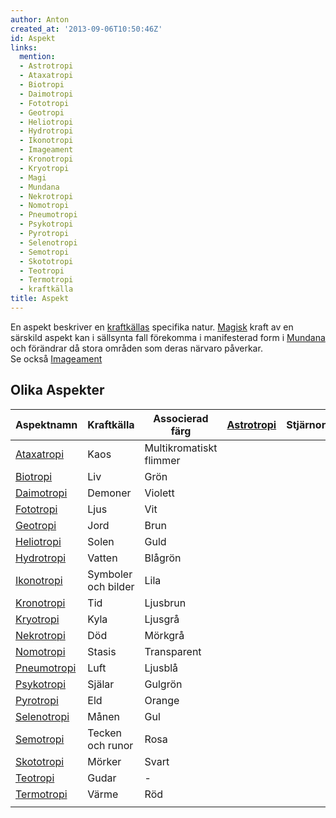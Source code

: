 ```yaml
---
author: Anton
created_at: '2013-09-06T10:50:46Z'
id: Aspekt
links:
  mention:
  - Astrotropi
  - Ataxatropi
  - Biotropi
  - Daimotropi
  - Fototropi
  - Geotropi
  - Heliotropi
  - Hydrotropi
  - Ikonotropi
  - Imageament
  - Kronotropi
  - Kryotropi
  - Magi
  - Mundana
  - Nekrotropi
  - Nomotropi
  - Pneumotropi
  - Psykotropi
  - Pyrotropi
  - Selenotropi
  - Semotropi
  - Skototropi
  - Teotropi
  - Termotropi
  - kraftkälla
title: Aspekt
---
```


En aspekt beskriver en [kraftkällas] specifika natur. [Magisk] kraft av en särskild aspekt kan i
sällsynta fall förekomma i manifesterad form i [Mundana] och förändrar då stora områden som deras
närvaro påverkar.\
Se också [Imageament]

Olika Aspekter
--------------

| Aspektnamn    | Kraftkälla          | Associerad färg         | [Astrotropi] | Stjärnor | Silver |
|---------------|---------------------|-------------------------|--------------|----------|--------|
| [Ataxatropi]  | Kaos                | Multikromatiskt flimmer |              |          |        |
| [Biotropi]    | Liv                 | Grön                    |              |          |        |
| [Daimotropi]  | Demoner             | Violett                 |              |          |        |
| [Fototropi]   | Ljus                | Vit                     |              |          |        |
| [Geotropi]    | Jord                | Brun                    |              |          |        |
| [Heliotropi]  | Solen               | Guld                    |              |          |        |
| [Hydrotropi]  | Vatten              | Blågrön                 |              |          |        |
| [Ikonotropi]  | Symboler och bilder | Lila                    |              |          |        |
| [Kronotropi]  | Tid                 | Ljusbrun                |              |          |        |
| [Kryotropi]   | Kyla                | Ljusgrå                 |              |          |        |
| [Nekrotropi]  | Död                 | Mörkgrå                 |              |          |        |
| [Nomotropi]   | Stasis              | Transparent             |              |          |        |
| [Pneumotropi] | Luft                | Ljusblå                 |              |          |        |
| [Psykotropi]  | Själar              | Gulgrön                 |              |          |        |
| [Pyrotropi]   | Eld                 | Orange                  |              |          |        |
| [Selenotropi] | Månen               | Gul                     |              |          |        |
| [Semotropi]   | Tecken och runor    | Rosa                    |              |          |        |
| [Skototropi]  | Mörker              | Svart                   |              |          |        |
| [Teotropi]    | Gudar               | \-                      |              |          |        |
| [Termotropi]  | Värme               | Röd                     |              |          |        |
|               |                     |                         |              |          |        |

  [kraftkällas]: kraftkälla
  [Magisk]: Magi
  [Mundana]: Mundana
  [Imageament]: Imageament
  [Astrotropi]: Astrotropi
  [Ataxatropi]: Ataxatropi
  [Biotropi]: Biotropi
  [Daimotropi]: Daimotropi
  [Fototropi]: Fototropi
  [Geotropi]: Geotropi
  [Heliotropi]: Heliotropi
  [Hydrotropi]: Hydrotropi
  [Ikonotropi]: Ikonotropi
  [Kronotropi]: Kronotropi
  [Kryotropi]: Kryotropi
  [Nekrotropi]: Nekrotropi
  [Nomotropi]: Nomotropi
  [Pneumotropi]: Pneumotropi
  [Psykotropi]: Psykotropi
  [Pyrotropi]: Pyrotropi
  [Selenotropi]: Selenotropi
  [Semotropi]: Semotropi
  [Skototropi]: Skototropi
  [Teotropi]: Teotropi
  [Termotropi]: Termotropi
